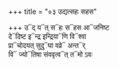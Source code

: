 +++
title = "०३ उद्यत्सहः सहस"

+++
उ᳓द् य᳓त् स᳓हः स᳓हस आ᳓जनिष्ट  
दे᳓दिष्ट इ᳓न्द्र इन्द्रिया᳓णि वि᳓श्वा  
प्रा᳓चोदयत् सुदु᳓घा वव्रे᳓ अन्त᳓र्  
वि᳓ ज्यो᳓तिषा संववृत्व᳓त् त᳓मो ऽवः